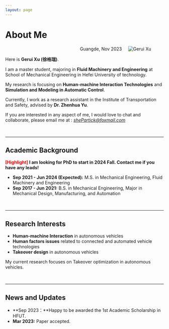 ```yaml
---
layout: page
---
```


# About Me

<figure style="text-align:right;">
  <img src="https://GeruiXu.github.io/images/gerui1.jpg" style="float:right; margin-left: 20px; margin-bottom: 10px;" alt="Gerui Xu">
  <figcaption>Guangde, Nov 2023</figcaption>
</figure>


Here is **Gerui Xu (徐格瑞)**.

I am a master student, majoring in **Fluid Machinery and Engineering** at School of Mechanical Engineering in Hefei University of technology.  

My research is focusing on **Human-machine Interaction Technologies** and **Simulation and Modeling in Automatic Control**. 

Currently, I work as a research assistant in the Institute of Transportation and Safety, advised by **Dr. Zhenhua Yu**.

If you are interested in any aspect of me, I would love to chat and collaborate, please email me at : *shePartick@foxmail.com*

<br>

------

## Academic Background

**<font color='red'>[Highlight]</font> I am looking for PhD to start in 2024 Fall. Contact me if you have any leads!**

- **Sep 2021 - Jun 2024 (Expected):** M.S. in Mechanical Engineering, Fluid Machinery and Engineering
- **Sep 2017 - Jun 2021:** B.S. in Mechanical Engineering, Major in Mechanical Design, Manufacturing, and Automation

<br>

---

## Research Interests

- **Human-machine Interaction** in autonomous vehicles
- **Human factors issues** related to connected and automated vehicle technologies
- **Takeover design** in autonomous vehicles

My current research focuses on Takeover optimization in autonomous vehicles.

<br>

---

## News and Updates

- **Sep 2023：**Happy to be awarded the 1st Academic Scholarship in HFUT.
- **Mar 2023:**  Paper accepted.

<br>

